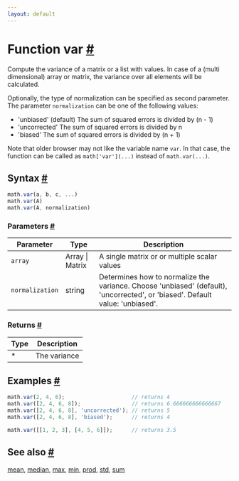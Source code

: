 ```yaml
---
layout: default
---
```


<h1 id="function-var">Function var <a href="#function-var" title="Permalink">#</a></h1>

Compute the variance of a matrix or a  list with values.
In case of a (multi dimensional) array or matrix, the variance over all
elements will be calculated.

Optionally, the type of normalization can be specified as second
parameter. The parameter `normalization` can be one of the following values:

- 'unbiased' (default) The sum of squared errors is divided by (n - 1)
- 'uncorrected'        The sum of squared errors is divided by n
- 'biased'             The sum of squared errors is divided by (n + 1)

Note that older browser may not like the variable name `var`. In that
case, the function can be called as `math['var'](...)` instead of
`math.var(...)`.


<h2 id="syntax">Syntax <a href="#syntax" title="Permalink">#</a></h2>

```js
math.var(a, b, c, ...)
math.var(A)
math.var(A, normalization)
```

<h3 id="parameters">Parameters <a href="#parameters" title="Permalink">#</a></h3>

Parameter | Type | Description
--------- | ---- | -----------
`array` | Array &#124; Matrix |  A single matrix or or multiple scalar values
`normalization` | string |  Determines how to normalize the variance. Choose 'unbiased' (default), 'uncorrected', or 'biased'. Default value: 'unbiased'.

<h3 id="returns">Returns <a href="#returns" title="Permalink">#</a></h3>

Type | Description
---- | -----------
* | The variance


<h2 id="examples">Examples <a href="#examples" title="Permalink">#</a></h2>

```js
math.var(2, 4, 6);                     // returns 4
math.var([2, 4, 6, 8]);                // returns 6.666666666666667
math.var([2, 4, 6, 8], 'uncorrected'); // returns 5
math.var([2, 4, 6, 8], 'biased');      // returns 4

math.var([[1, 2, 3], [4, 5, 6]]);      // returns 3.5
```


<h2 id="see-also">See also <a href="#see-also" title="Permalink">#</a></h2>

[mean](mean.html),
[median](median.html),
[max](max.html),
[min](min.html),
[prod](prod.html),
[std](std.html),
[sum](sum.html)


<!-- Note: This file is automatically generated from source code comments. Changes made in this file will be overridden. -->
